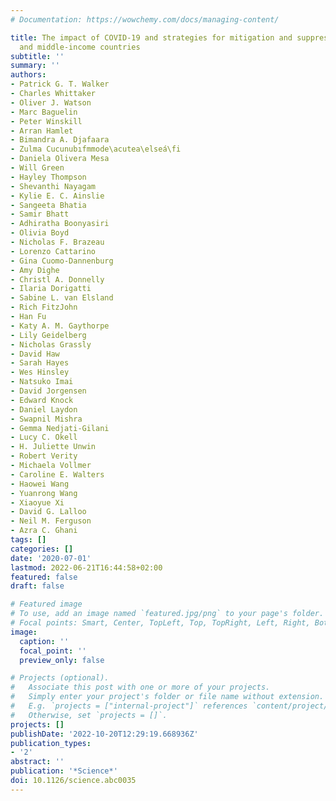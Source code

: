 ```yaml
---
# Documentation: https://wowchemy.com/docs/managing-content/

title: The impact of COVID-19 and strategies for mitigation and suppression in low-
  and middle-income countries
subtitle: ''
summary: ''
authors:
- Patrick G. T. Walker
- Charles Whittaker
- Oliver J. Watson
- Marc Baguelin
- Peter Winskill
- Arran Hamlet
- Bimandra A. Djafaara
- Zulma Cucunubıfmmode\acutea\elseá\fi
- Daniela Olivera Mesa
- Will Green
- Hayley Thompson
- Shevanthi Nayagam
- Kylie E. C. Ainslie
- Sangeeta Bhatia
- Samir Bhatt
- Adhiratha Boonyasiri
- Olivia Boyd
- Nicholas F. Brazeau
- Lorenzo Cattarino
- Gina Cuomo-Dannenburg
- Amy Dighe
- Christl A. Donnelly
- Ilaria Dorigatti
- Sabine L. van Elsland
- Rich FitzJohn
- Han Fu
- Katy A. M. Gaythorpe
- Lily Geidelberg
- Nicholas Grassly
- David Haw
- Sarah Hayes
- Wes Hinsley
- Natsuko Imai
- David Jorgensen
- Edward Knock
- Daniel Laydon
- Swapnil Mishra
- Gemma Nedjati-Gilani
- Lucy C. Okell
- H. Juliette Unwin
- Robert Verity
- Michaela Vollmer
- Caroline E. Walters
- Haowei Wang
- Yuanrong Wang
- Xiaoyue Xi
- David G. Lalloo
- Neil M. Ferguson
- Azra C. Ghani
tags: []
categories: []
date: '2020-07-01'
lastmod: 2022-06-21T16:44:58+02:00
featured: false
draft: false

# Featured image
# To use, add an image named `featured.jpg/png` to your page's folder.
# Focal points: Smart, Center, TopLeft, Top, TopRight, Left, Right, BottomLeft, Bottom, BottomRight.
image:
  caption: ''
  focal_point: ''
  preview_only: false

# Projects (optional).
#   Associate this post with one or more of your projects.
#   Simply enter your project's folder or file name without extension.
#   E.g. `projects = ["internal-project"]` references `content/project/deep-learning/index.md`.
#   Otherwise, set `projects = []`.
projects: []
publishDate: '2022-10-20T12:29:19.668936Z'
publication_types:
- '2'
abstract: ''
publication: '*Science*'
doi: 10.1126/science.abc0035
---
```

